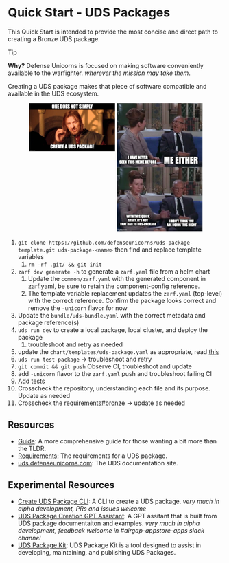 # Quick Start - UDS Packages

This Quick Start is intended to provide the most concise and direct path to creating a Bronze UDS package.

> [!TIP]
> **Why?**
> Defense Unicorns is focused on making software conveniently available to the warfighter. _wherever the mission may take them_.
>
> Creating a UDS package makes that piece of software compatible and available in the UDS ecosystem.

<p align="center">
    <img align="top" src=".images/boromir.png" alt="alt text" width="200">
    <img src=".images/wat-no-not-that-wat.png" alt="alt text" width="200">
</p>

1. `git clone https://github.com/defenseunicorns/uds-package-template.git uds-package-<name>` then find and replace template variables
    1. `rm -rf .git/ && git init`
2. `zarf dev generate -h` to generate a `zarf.yaml` file from a helm chart
   1. Update the `common/zarf.yaml` with the generated component in zarf.yaml, be sure to retain the component-config reference.
   2. The template variable replacement updates the `zarf.yaml` (top-level) with the correct reference. Confirm the package looks correct and remove the `-unicorn` flavor for now
3. Update the `bundle/uds-bundle.yaml` with the correct metadata and package reference(s)
4. `uds run dev` to create a local package, local cluster, and deploy the package
   1. troubleshoot and retry as needed
5. update the `chart/templates/uds-package.yaml` as appropriate, read [this](https://uds.defenseunicorns.com/reference/configuration/uds-operator/)
6. `uds run test-package` -> troubleshoot and retry
7. `git commit && git push` Observe CI, troubleshoot and update
8.  add `-unicorn` flavor to the `zarf.yaml` push and troubleshoot failing CI
9.  Add tests
10. Crosscheck the repository, understanding each file and its purpose. Update as needed
11. Crosscheck the [requirements#bronze](https://github.com/defenseunicorns/uds-common/blob/main/docs/uds-packages/requirements/uds-package-requirements.md#bronze-) -> update as needed

## Resources

- [Guide](https://github.com/defenseunicorns/uds-common/blob/main/docs/uds-packages/guide.md): A more comprehensive guide for those wanting a bit more than the TLDR.
- [Requirements](https://github.com/defenseunicorns/uds-common/blob/main/docs/uds-packages/requirements/uds-package-requirements.md#uds-package-standards-and-badging-requirements): The requirements for a UDS package.
- [uds.defenseunicorns.com](https://uds.defenseunicorns.com): The UDS documentation site.

## Experimental Resources

- [Create UDS Package CLI](https://github.com/defenseunicorns/create-uds-package): A CLI to create a UDS package. _very much in alpha development, PRs and issues welcome_
- [UDS Package Creation GPT Assistant](https://chatgpt.com/g/g-675141f7d7f481919152bec2a1177888-uds-package-creation-assistant): A GPT assitant that is built from UDS package documentaiton and examples. _very much in alpha development, feedback welcome in #airgap-appstore-apps slack channel_
- [UDS Package Kit](https://github.com/defenseunicorns/uds-pk): UDS Package Kit is a tool designed to assist in developing, maintaining, and publishing UDS Packages.